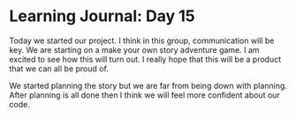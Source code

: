 # Learning Journal: Day 15

Today we started our project. I think in this group, communication will be key. We are starting on a make your own story adventure game. I am excited to see how this will turn out. I really hope that this will be a product that we can all be proud of.

We started planning the story but we are far from being down with planning. After planning is all done then I think we will feel more confident about our code.
